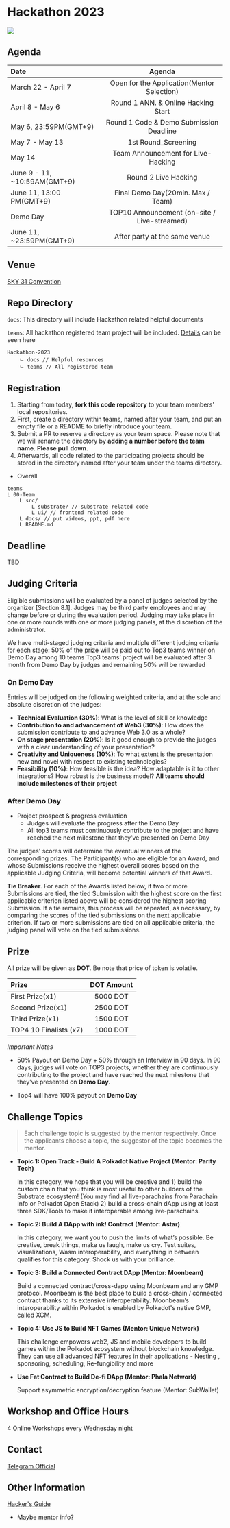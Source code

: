 # Hackathon 2023

![](https://i.postimg.cc/N0nGNtzh/photo-2023-03-08-00-43-38.jpg)

## Agenda

|  Date   |      Agenda      |  
|:----------|:-------------:|
| March 22 - April 7 |  Open for the Application(Mentor Selection) | 
| April 8 - May 6 | Round 1 ANN. & Online Hacking Start | 
| May 6, 23:59PM(GMT+9)| Round 1 Code & Demo Submission Deadline | 
| May 7 - May 13| 1st Round_Screening |
| May 14 | Team Announcement for Live-Hacking |
| June 9 - 11, ~10:59AM(GMT+9) | Round 2 Live Hacking |
| June 11, 13:00 PM(GMT+9) | Final Demo Day(20min. Max / Team) |
| Demo Day | TOP10 Announcement (on-site / Live-streamed) |
| June 11, ~23:59PM(GMT+9) | After party at the same venue |

## Venue

[SKY 31 Convention](sky31convention.com)

## Repo Directory

`docs`: This directory will include Hackathon related helpful documents

`teams`: All hackathon registered team project will be included. [Details](https://github.com/HackaDOT-East-Asia/hackathon-2023/blob/main/README.md#registration) can be seen here

```
Hackathon-2023
    ㄴ docs // Helpful resources 
    ㄴ teams // All registered team
```

## Registration

1. Starting from today, **fork this code repository** to your team members' local repositories.
2. First, create a directory within teams, named after your team, and put an empty file or a README to briefly introduce your team. 
3. Submit a PR to reserve a directory as your team space. Please note that we will rename the directory by **adding a number before the team name**. **Please pull down**.
4. Afterwards, all code related to the participating projects should be stored in the directory named after your team under the teams directory. 

- Overall 

```
teams
L 00-Team 
    L src/
        L substrate/ // substrate related code
        L ui/ // frontend related code
    L docs/ // put videos, ppt, pdf here
    L README.md
```

## Deadline

TBD

## Judging Criteria

Eligible submissions will be evaluated by a panel of judges selected by the organizer [Section 8.1]. Judges may be third party employees and may change before or during the evaluation period. Judging may take place in one or more rounds with one or more judging panels, at the discretion of the administrator.

We have multi-staged judging criteria and multiple different judging criteria for each stage: 
50% of the prize will be paid out to Top3 teams winner on Demo Day among 10 teams
Top3 teams’ project will be evaluated after 3 month from Demo Day by judges and remaining 50% will be rewarded

### On Demo Day

Entries will be judged on the following weighted criteria, and at the sole and absolute discretion of the judges:

- **Technical Evaluation (30%)**: What is the level of skill or knowledge 
- **Contribution to and advancement of Web3 (30%)**: How does the submission contribute to and advance Web 3.0 as a whole?
- **On stage presentation (20%)**: Is it good enough to provide the judges with a clear understanding of your presentation?
- **Creativity and Uniqueness (10%)**: To what extent is the presentation new and novel with respect to existing technologies?
- **Feasibility (10%)**: How feasible is the idea? How adaptable is it to other integrations? How robust is the business model? **All teams should include milestones of their project**


### After Demo Day
- Project prospect & progress evaluation
    - Judges will evaluate the progress after the Demo Day
    - All top3 teams must continuously contribute to the project and have reached the next milestone that they’ve presented on Demo Day

The judges' scores will determine the eventual winners of the corresponding prizes. The Participant(s) who are eligible for an Award, and whose Submissions receive the highest overall scores based on the applicable Judging Criteria, will become potential winners of that Award.

**Tie Breaker**. For each of the Awards listed below, if two or more Submissions are tied, the tied Submission with the highest score on the first applicable criterion listed above will be considered the highest scoring Submission. If a tie remains, this process will be repeated, as necessary, by comparing the scores of the tied submissions on the next applicable criterion. If two or more submissions are tied on all applicable criteria, the judging panel will vote on the tied submissions.

## Prize

All prize will be given as **DOT**. Be note that price of token is volatile. 

|  Prize  | DOT Amount |  
|:----------|:-------------:|
| First Prize(x1) |  5000 DOT | 
| Second Prize(x1) | 2500 DOT | 
| Third Prize(x1) | 1500 DOT | 
| TOP4 10 Finalists (x7) | 1000 DOT |

*Important Notes*
- 50% Payout on Demo Day + 50% through an Interview in 90 days. In 90 days, judges will vote on TOP3 projects, whether they are continuously contributing to the project and have reached the next milestone that they’ve presented on **Demo Day**.

- Top4 will have 100% payout on **Demo Day**

## Challenge Topics

> Each challenge topic is suggested by the mentor respectively. Once the applicants choose a topic, the suggestor of the topic becomes the mentor.

- **Topic 1: Open Track - Build A Polkadot Native Project (Mentor: Parity Tech)**

    In this category, we hope that you will be creative and 1) build the custom chain that you think is most useful to other builders of the Substrate ecosystem! (You may find all live-parachains from Parachain Info or Polkadot Open Stack) 2) build a cross-chain dApp using at least three SDK/Tools to make it interoperable among live-parachains. 
    
- **Topic 2: Build A DApp with ink! Contract (Mentor: Astar)**

    In this category, we want you to push the limits of what’s possible. Be creative, break things, make us laugh, make us cry. Test suites, visualizations, Wasm interoperability, and everything in between qualifies for this category. Shock us with your brilliance.
    
- **Topic 3: Build a Connected Contract DApp (Mentor: Moonbeam)**

    Build a connected contract/cross-dapp using Moonbeam and any GMP protocol. Moonbeam is the best place to build a cross-chain / connected contract thanks to its extensive interoperability. Moonbeam’s interoperability within Polkadot is enabled by Polkadot's native GMP, called XCM.
    
- **Topic 4: Use JS to Build NFT Games (Mentor: Unique Network)**
    
    This challenge empowers web2, JS and mobile developers to build games within the Polkadot ecosystem without blockchain knowledge. They can use all advanced NFT features in their applications - Nesting , sponsoring, scheduling, Re-fungibility and more
    
- **Use Fat Contract to Build De-fi DApp (Mentor: Phala Network)**

    Support asymmetric encryption/decryption feature (Mentor: SubWallet)



## Workshop and Office Hours 

4 Online Workshops every Wednesday night


## Contact 

[Telegram Official](https://t.me/hackadot/1)

## Other Information

[Hacker's Guide](https://web3foundation.notion.site/A-Hacker-s-Guide-to-the-Polkadot-Galaxy-902a55db98444aa4b9f3911ce3038f5f)

- Maybe mentor info?





